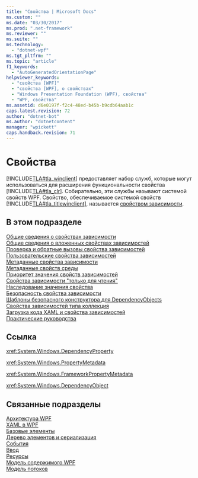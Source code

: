 ```yaml
---
title: "Свойства | Microsoft Docs"
ms.custom: ""
ms.date: "03/30/2017"
ms.prod: ".net-framework"
ms.reviewer: ""
ms.suite: ""
ms.technology: 
  - "dotnet-wpf"
ms.tgt_pltfrm: ""
ms.topic: "article"
f1_keywords: 
  - "AutoGeneratedOrientationPage"
helpviewer_keywords: 
  - "свойства [WPF]"
  - "свойства [WPF], о свойствах"
  - "Windows Presentation Foundation (WPF), свойства"
  - "WPF, свойства"
ms.assetid: d6e0197f-f2c4-48ed-b45b-b9cdb64aab1c
caps.latest.revision: 72
author: "dotnet-bot"
ms.author: "dotnetcontent"
manager: "wpickett"
caps.handback.revision: 71
---
```

# Свойства
[!INCLUDE[TLA#tla_winclient](../../../../includes/tlasharptla-winclient-md.md)] предоставляет набор служб, которые могут использоваться для расширения функциональности свойства [!INCLUDE[TLA#tla_clr](../../../../includes/tlasharptla-clr-md.md)].  Собирательно, эти службы называют системой свойств WPF.  Свойство, обеспечиваемое системой свойств [!INCLUDE[TLA#tla_titlewinclient](../../../../includes/tlasharptla-titlewinclient-md.md)], называется [свойством зависимости](GTMT).  
  
## В этом подразделе  
 [Общие сведения о свойствах зависимости](../../../../docs/framework/wpf/advanced/dependency-properties-overview.md)  
 [Общие сведения о вложенных свойствах зависимостей](../../../../docs/framework/wpf/advanced/attached-properties-overview.md)  
 [Проверка и обратные вызовы свойства зависимостей](../../../../docs/framework/wpf/advanced/dependency-property-callbacks-and-validation.md)  
 [Пользовательские свойства зависимостей](../../../../docs/framework/wpf/advanced/custom-dependency-properties.md)  
 [Метаданные свойства зависимости](../../../../docs/framework/wpf/advanced/dependency-property-metadata.md)  
 [Метаданные свойств среды](../../../../docs/framework/wpf/advanced/framework-property-metadata.md)  
 [Приоритет значения свойств зависимостей](../../../../docs/framework/wpf/advanced/dependency-property-value-precedence.md)  
 [Свойства зависимости "только для чтения"](../../../../docs/framework/wpf/advanced/read-only-dependency-properties.md)  
 [Наследование значения свойства](../../../../docs/framework/wpf/advanced/property-value-inheritance.md)  
 [Безопасность свойства зависимости](../../../../docs/framework/wpf/advanced/dependency-property-security.md)  
 [Шаблоны безопасного конструктора для DependencyObjects](../../../../docs/framework/wpf/advanced/safe-constructor-patterns-for-dependencyobjects.md)  
 [Свойства зависимостей типа коллекция](../../../../docs/framework/wpf/advanced/collection-type-dependency-properties.md)  
 [Загрузка кода XAML и свойства зависимостей](../../../../docs/framework/wpf/advanced/xaml-loading-and-dependency-properties.md)  
 [Практические руководства](../../../../docs/framework/wpf/advanced/properties-how-to-topics.md)  
  
## Ссылка  
 <xref:System.Windows.DependencyProperty>  
  
 <xref:System.Windows.PropertyMetadata>  
  
 <xref:System.Windows.FrameworkPropertyMetadata>  
  
 <xref:System.Windows.DependencyObject>  
  
## Связанные подразделы  
 [Архитектура WPF](../../../../docs/framework/wpf/advanced/wpf-architecture.md)  
 [XAML в WPF](../../../../docs/framework/wpf/advanced/xaml-in-wpf.md)  
 [Базовые элементы](../../../../docs/framework/wpf/advanced/base-elements.md)  
 [Дерево элементов и сериализация](../../../../docs/framework/wpf/advanced/element-tree-and-serialization.md)  
 [События](../../../../docs/framework/wpf/advanced/events-wpf.md)  
 [Ввод](../../../../docs/framework/wpf/advanced/input-wpf.md)  
 [Ресурсы](../../../../docs/framework/wpf/advanced/resources-wpf.md)  
 [Модель содержимого WPF](../../../../docs/framework/wpf/controls/wpf-content-model.md)  
 [Модель потоков](../../../../docs/framework/wpf/advanced/threading-model.md)